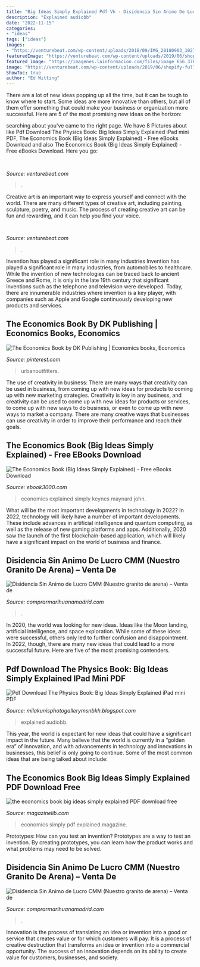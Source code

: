 ```yaml
---
title: "Big Ideas Simply Explained Pdf Vk - Disidencia Sin Animo De Lucro Cmm (nuestro Granito De Arena) – Venta De"
description: "Explained audiobb"
date: "2022-11-15"
categories:
- "ideas"
tags: ["ideas"]
images:
- "https://venturebeat.com/wp-content/uploads/2018/09/IMG_20180903_102707-1.jpg?w=757"
featuredImage: "https://venturebeat.com/wp-content/uploads/2019/06/shopify-fullfilment-network.png"
featured_image: "https://imagenes.lainformacion.com/files/image_656_370/uploads/imagenes/2017/09/16/59bc7445c1a63.jpeg"
image: "https://venturebeat.com/wp-content/uploads/2019/06/shopify-fullfilment-network.png"
ShowToc: true
author: "Ed Witting"
---
```



There are a lot of new ideas popping up all the time, but it can be tough to know where to start. Some ideas are more innovative than others, but all of them offer something that could make your business or organization more successful. Here are 5 of the most promising new ideas on the horizon: 

	

		
searching about  you've came to the right page. We have 8 Pictures about  like Pdf Download The Physics Book: Big Ideas Simply Explained iPad mini PDF, The Economics Book (Big Ideas Simply Explained) - Free eBooks Download and also The Economics Book (Big Ideas Simply Explained) - Free eBooks Download. Here you go:
		
    
## 

<img loading=lazy src="https://venturebeat.com/wp-content/uploads/2019/06/shopify-fullfilment-network.png" onerror="this.onerror=null;this.src='https://tse1.mm.bing.net/th?id=OIP.fmKUGeCjVcXOPqKzqQ_hWQHaDM&amp;pid=15.1';" alt="">

_Source: venturebeat.com_

>. 

	

Creative art is an important way to express yourself and connect with the world. There are many different types of creative art, including painting, sculpture, poetry, and music. The process of creating creative art can be fun and rewarding, and it can help you find your voice.

    
## 

<img loading=lazy src="https://venturebeat.com/wp-content/uploads/2018/09/IMG_20180903_102707-1.jpg?w=757" onerror="this.onerror=null;this.src='https://tse3.mm.bing.net/th?id=OIP.Dnhhdm2edEw4m6F1HTB_ZgHaF3&amp;pid=15.1';" alt="">

_Source: venturebeat.com_

>. 

	

Invention has played a significant role in many industries
Invention has played a significant role in many industries, from automobiles to healthcare. While the invention of new technologies can be traced back to ancient Greece and Rome, it is only in the late 19th century that significant inventions such as the telephone and television were developed. Today, there are innumerable industries where invention is a key player, with companies such as Apple and Google continuously developing new products and services.

    
## The Economics Book By DK Publishing | Economics Books, Economics

<img loading=lazy src="https://i.pinimg.com/736x/83/3a/a6/833aa6b266ce97f5ca7fc610e5c53062--economics-books-books-to-buy.jpg" onerror="this.onerror=null;this.src='https://tse4.mm.bing.net/th?id=OIP.3qAZLJbpSeoJfuqaQ9OqFAHaLH&amp;pid=15.1';" alt="The Economics Book by DK Publishing | Economics books, Economics">

_Source: pinterest.com_

>urbanoutfitters. 

	

The use of creativity in business: There are many ways that creativity can be used in business, from coming up with new ideas for products to coming up with new marketing strategies.
Creativity is key in any business, and creativity can be used to come up with new ideas for products or services, to come up with new ways to do business, or even to come up with new ways to market a company. There are many creative ways that businesses can use creativity in order to improve their performance and reach their goals.

    
## The Economics Book (Big Ideas Simply Explained) - Free EBooks Download

<img loading=lazy src="http://www.ebook3000.com/upimg/allimg/150911/0739380.jpg" onerror="this.onerror=null;this.src='https://tse2.mm.bing.net/th?id=OIP.ooNTnH56dteuzvSDkXceIAAAAA&amp;pid=15.1';" alt="The Economics Book (Big Ideas Simply Explained) - Free eBooks Download">

_Source: ebook3000.com_

>economics explained simply keynes maynard john. 

	

What will be the most important developments in technology in 2022?
In 2022, technology will likely have a number of important developments. These include advances in artificial intelligence and quantum computing, as well as the release of new gaming platforms and apps. Additionally, 2020 saw the launch of the first blockchain-based application, which will likely have a significant impact on the world of business and finance.

    
## Disidencia Sin Animo De Lucro CMM (Nuestro Granito De Arena) – Venta De

<img loading=lazy src="https://imagenes.lainformacion.com/files/image_656_370/uploads/imagenes/2017/09/16/59bc7445c1a63.jpeg" onerror="this.onerror=null;this.src='https://tse3.mm.bing.net/th?id=OIP.TybRjdKQeEq2RUVUgkQFlQHaEL&amp;pid=15.1';" alt="Disidencia Sin Animo de Lucro CMM (Nuestro granito de arena) – Venta de">

_Source: comprarmarihuanamadrid.com_

>. 

	

In 2020, the world was looking for new ideas. Ideas like the Moon landing, artificial intelligence, and space exploration. While some of these ideas were successful, others only led to further confusion and disappointment. In 2022, though, there are many new ideas that could lead to a more successful future. Here are five of the most promising contenders.

    
## Pdf Download The Physics Book: Big Ideas Simply Explained IPad Mini PDF

<img loading=lazy src="https://lh5.googleusercontent.com/proxy/HKUPukJ7xrAAkEw6390_Z117Fv30QMJpHllTQo4mpfUzhbSwA4ND9AXzpatsNphZQSHh6CMz3Y_A7tEOdYTHFXbMbsOtqwK-F31a2Rol4tx7EeKbQOYflzh4zY-88x-9eyB5-A=w1200-h630-p-k-no-nu" onerror="this.onerror=null;this.src='https://tse1.mm.bing.net/th?id=OIP.rgCATc82lx4Q4QckV7QCOgAAAA&amp;pid=15.1';" alt="Pdf Download The Physics Book: Big Ideas Simply Explained iPad mini PDF">

_Source: milakunisphotogallerymsnbkh.blogspot.com_

>explained audiobb. 

	

This year, the world is expectant for new ideas that could have a significant impact in the future. Many believe that the world is currently in a “golden era” of innovation, and with advancements in technology and innovations in businesses, this belief is only going to continue. Some of the most common ideas that are being talked about include: 

    
## The Economics Book Big Ideas Simply Explained PDF Download Free

<img loading=lazy src="http://magazinelib.com/wp-content/uploads/2016/09/mx0VIJkuBs.jpg" onerror="this.onerror=null;this.src='https://tse4.mm.bing.net/th?id=OIP.RWSub5DHMOxCJt1SyPem1QHaI2&amp;pid=15.1';" alt="the economics book big ideas simply explained PDF download free">

_Source: magazinelib.com_

>economics simply pdf explained magazine. 

	

Prototypes: How can you test an invention?
Prototypes are a way to test an invention. By creating prototypes, you can learn how the product works and what problems may need to be solved.

    
## Disidencia Sin Animo De Lucro CMM (Nuestro Granito De Arena) – Venta De

<img loading=lazy src="https://imagenes.elpais.com/resizer/xD_2DGv5XJYAtf6cx75MJSjxH_o=/1500x0/cloudfront-eu-central-1.images.arcpublishing.com/prisa/UUA4MGZAHNHN7M3VFTUUBWDXZ4.jpg" onerror="this.onerror=null;this.src='https://tse1.mm.bing.net/th?id=OIP.T95ONEip0-onXIJZXkmr9wHaEK&amp;pid=15.1';" alt="Disidencia Sin Animo de Lucro CMM (Nuestro granito de arena) – Venta de">

_Source: comprarmarihuanamadrid.com_

>. 

	

Innovation is the process of translating an idea or invention into a good or service that creates value or for which customers will pay. It is a process of creative destruction that transforms an idea or invention into a commercial opportunity. The success of an innovation depends on its ability to create value for customers, businesses, and society.


